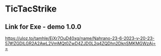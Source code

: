 # TicTacStrike

## Link for Exe - demo 1.0.0
https://uloz.to/tamhle/EjXr7OuD40xg/name/Nahrano-23-6-2023-v-20-23-57#!ZGDlLGR2A2AwL2VmMQt0ZwD4ZJD0L2q4ZQDhn2DknSMKMGWzAj==
